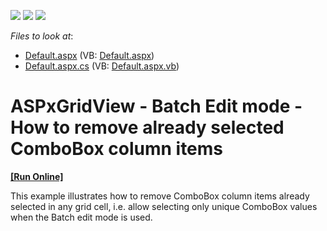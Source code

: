 <!-- default badges list -->
![](https://img.shields.io/endpoint?url=https://codecentral.devexpress.com/api/v1/VersionRange/128532933/16.1.7%2B)
[![](https://img.shields.io/badge/Open_in_DevExpress_Support_Center-FF7200?style=flat-square&logo=DevExpress&logoColor=white)](https://supportcenter.devexpress.com/ticket/details/T449262)
[![](https://img.shields.io/badge/📖_How_to_use_DevExpress_Examples-e9f6fc?style=flat-square)](https://docs.devexpress.com/GeneralInformation/403183)
<!-- default badges end -->
<!-- default file list -->
*Files to look at*:

* [Default.aspx](./CS/Default.aspx) (VB: [Default.aspx](./VB/Default.aspx))
* [Default.aspx.cs](./CS/Default.aspx.cs) (VB: [Default.aspx.vb](./VB/Default.aspx.vb))
<!-- default file list end -->
# ASPxGridView - Batch Edit mode - How to remove already selected ComboBox column items
<!-- run online -->
**[[Run Online]](https://codecentral.devexpress.com/t449262/)**
<!-- run online end -->


This example illustrates how to remove ComboBox column items already selected in any grid cell, i.e. allow selecting only unique ComboBox values when the Batch edit mode is used.

<br/>


